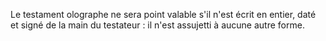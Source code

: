   
 Le testament olographe ne sera point valable s'il n'est écrit en entier, daté et signé de la main du testateur : il n'est assujetti à aucune autre forme.  

  
